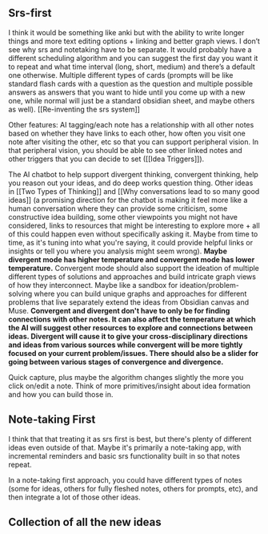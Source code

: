 ## Srs-first
I think it would be something like anki but with the ability to write longer things and more text editing options + linking and better graph views. I don’t see why srs and notetaking have to be separate. It would probably have a different scheduling algorithm and you can suggest the first day you want it to repeat and what time interval (long, short, medium) and there’s a default one otherwise. Multiple different types of cards (prompts will be like standard flash cards with a question as the question and multiple possible answers as answers that you want to hide until you come up with a new one, while normal will just be a standard obsidian sheet, and maybe others as well). [[Re-inventing the srs system]]

Other features: AI tagging/each note has a relationship with all other notes based on whether they have links to each other, how often you visit one note after visiting the other, etc so that you can support peripheral vision. In that peripheral vision, you should be able to see other linked notes and other triggers that you can decide to set ([[Idea Triggers]]).

The AI chatbot to help support divergent thinking, convergent thinking, help you reason out your ideas, and do deep works question thing. Other ideas in [[Two Types of Thinking]] and [[Why conversations lead to so many good ideas]] (a promising direction for the chatbot is making it feel more like a human conversation where they can provide some criticism, some constructive idea building, some other viewpoints you might not have considered, links to resources that might be interesting to explore more + all of this could happen even without specifically asking it. Maybe from time to time, as it's tuning into what you're saying, it could provide helpful links or insights or tell you where you analysis might seem wrong). **Maybe divergent mode has higher temperature and convergent mode has lower temperature.** Convergent mode should also support the ideation of multiple different types of solutions and approaches and build intricate graph views of how they interconnect. Maybe like a sandbox for ideation/problem-solving where you can build unique graphs and approaches for different problems that live separately extend the ideas from Obsidian canvas and Muse. **Convergent and divergent don't have to only be for finding connections with other notes. It can also affect the temperature at which the AI will suggest other resources to explore and connections between ideas. Divergent will cause it to give your cross-disciplinary directions and ideas from various sources while convergent will be more tightly focused on your current problem/issues. There should also be a slider for going between various stages of convergence and divergence.**

Quick capture, plus maybe the algorithm changes slightly the more you click on/edit a note. Think of more primitives/insight about idea formation and how you can build those in.

## Note-taking First
I think that that treating it as srs first is best, but there's plenty of different ideas even outside of that. Maybe it's primarily a note-taking app, with incremental reminders and basic srs functionality built in so that notes repeat.

In a note-taking first approach, you could have different types of notes (some for ideas, others for fully fleshed notes, others for prompts, etc), and then integrate a lot of those other ideas. 

## Collection of all the new ideas
